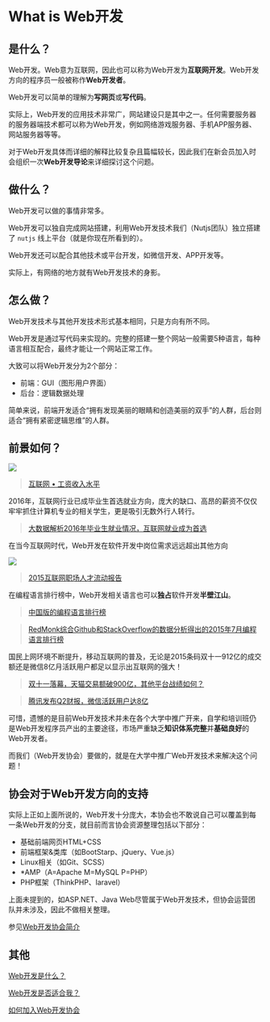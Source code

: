 # What is Web开发

## 是什么？

Web开发。Web意为互联网，因此也可以称为Web开发为**互联网开发**。Web开发方向的程序员一般被称作**Web开发者**。

Web开发可以简单的理解为**写网页**或**写代码**。

实际上，Web开发的应用技术非常广，网站建设只是其中之一。任何需要服务器的服务器端技术都可以称为Web开发，例如网络游戏服务器、手机APP服务器、网站服务器等等。

对于Web开发具体而详细的解释比较复杂且篇幅较长，因此我们在新会员加入时会组织一次**Web开发导论**来详细探讨这个问题。

## 做什么？

Web开发可以做的事情非常多。

Web开发可以独自完成网站搭建，利用Web开发技术我们（Nutjs团队）独立搭建了 `nutjs` 线上平台（就是你现在所看到的）。

Web开发还可以配合其他技术或平台开发，如微信开发、APP开发等。

实际上，有网络的地方就有Web开发技术的身影。

## 怎么做？

Web开发技术与其他开发技术形式基本相同，只是方向有所不同。

Web开发是通过写代码来实现的。完整的搭建一整个网站一般需要5种语言，每种语言相互配合，最终才能让一个网站正常工作。

大致可以将Web开发分为2个部分：

- 前端：GUI（图形用户界面）
- 后台：逻辑数据处理

简单来说，前端开发适合“拥有发现美丽的眼睛和创造美丽的双手”的人群，后台则适合“拥有紧密逻辑思维”的人群。

## 前景如何？

![](/image/md-johui-net.png)

> [互联网 • 工资收入水平](http://www.jobui.com/salary/?jobKw1=%E4%BA%92%E8%81%94%E7%BD%91&cityKw1=%E5%85%A8%E5%9B%BD)

2016年，互联网行业已成毕业生首选就业方向，庞大的缺口、高昂的薪资不仅仅牢牢抓住计算机专业的相关学生，更是吸引无数外行人转行。

> [大数据解析2016年毕业生就业情况，互联网就业成为首选](http://toutiao.com/a6311241461154611457/)

在当今互联网时代，Web开发在软件开发中岗位需求远远超出其他方向

![](/image/md-lagou-job.gif)

> [2015互联网职场人才流动报告](https://segmentfault.com/a/1190000002585325)

在编程语言排行榜中，Web开发相关语言也可以**独占**软件开发**半壁江山**。

> [中国版的编程语言排行榜](http://www.oschina.net/question/58387_246846)

> [RedMonk综合Github和StackOverflow的数据分析得出的2015年7月编程语言排行榜](http://redmonk.com/sogrady/2015/07/01/language-rankings-6-15/)

国民上网环境不断提升，移动互联网的普及，无论是2015条码双十一912亿的成交额还是微信8亿月活跃用户都足以显示出互联网的强大！

> [双十一落幕，天猫交易额破900亿，其他平台战绩如何？](http://www.tmtpost.com/1465527.html)

> [腾讯发布Q2财报，微信活跃用户达8亿](http://www.tmtpost.com/2441559.html)

可惜，遗憾的是目前Web开发技术并未在各个大学中推广开来，自学和培训班仍是Web开发程序员产出的主要途径，市场严重缺乏**知识体系完整**并**基础良好**的Web开发者。

而我们（Web开发协会）要做的，就是在大学中推广Web开发技术来解决这个问题！

## 协会对于Web开发方向的支持

实际上正如上面所说的，Web开发十分庞大，本协会也不敢说自己可以覆盖到每一条Web开发的分支，就目前而言协会资源整理包括以下部分：

- 基础前端网页HTML+CSS
- 前端框架&类库（如BootStarp、jQuery、Vue.js）
- Linux相关（如Git、SCSS）
- *AMP（A=Apache M=MySQL P=PHP）
- PHP框架（ThinkPHP、laravel）

上面未提到的，如ASP.NET、Java Web尽管属于Web开发技术，但协会运营团队并未涉及，因此不做相关整理。

参见[Web开发协会简介](/about/brief)

## 其他

[Web开发是什么？](/web/rightforme)

[Web开发是否适合我？](/web/rightforme)

[如何加入Web开发协会](/about/joinus)


